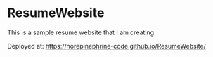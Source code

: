 # ResumeWebsite
This is a sample resume website that I am creating

Deployed at: https://norepinephrine-code.github.io/ResumeWebsite/
